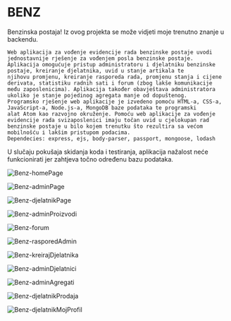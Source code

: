 # BENZ
Benzinska postaja!
Iz ovog projekta se može vidjeti moje trenutno znanje u backendu.


    Web aplikacija za vođenje evidencije rada benzinske postaje uvodi jednostavnije rješenje za vođenjem posla benzinske postaje.
    Aplikacija omogućuje pristup administratoru i djelatniku benzinske postaje, kreiranje djelatnika, uvid u stanje artikala te 
    njihovu promjenu, kreiranje rasporeda rada, promjenu stanja i cijene derivata, statistiku radnih sati i forum (zbog lakše komunikacije
    među zaposlenicima). Aplikacija također obavještava administratora ukoliko je stanje pojedinog agregata manje od dopuštenog.
    Programsko rješenje web aplikacije je izvedeno pomoću HTML-a, CSS-a, JavaScript-a, Node.js-a, MongoDB baze podataka te programski
    alat Atom kao razvojno okruženje. Pomoću web aplikacije za vođenje evidencije rada svizaposlenici imaju točan uvid u cjelokupan rad
    benzinske postaje u bilo kojem trenutku što rezultira sa većom mobilnošću i lakšim pristupom podacima.
    Dependecies: express, ejs, body-parser, passport, mongoose, lodash
    
U slučaju pokušaja skidanja koda i testiranja, aplikacija nažalost neće funkcionirati jer zahtjeva točno određenu bazu podataka.

![Benz-homePage](https://user-images.githubusercontent.com/85894362/131656322-677ecd7c-a055-4c1d-a424-48101d4bc198.png)

![Benz-adminPage](https://user-images.githubusercontent.com/85894362/131656448-263219f7-be34-404b-be8c-e7cbe053f866.png)

![Benz-djelatnikPage](https://user-images.githubusercontent.com/85894362/131656710-bdeefc13-1a04-4b7a-b64f-878fbebf6c05.png)

![Benz-adminProizvodi](https://user-images.githubusercontent.com/85894362/131657043-15fb6cb8-8c96-4c23-9f09-918b296ebc99.png)

![Benz-forum](https://user-images.githubusercontent.com/85894362/131658142-1cb78fec-0c03-40e3-b6e2-6f160e1a4e96.png)

![Benz-rasporedAdmin](https://user-images.githubusercontent.com/85894362/131657162-5cd7f13b-88cc-47b7-bac5-091c2ea0de56.png)

![Benz-kreirajDjelatnika](https://user-images.githubusercontent.com/85894362/131657253-e87073e8-ce65-4ca4-8cfe-00ca2c7a7e9a.png)

![Benz-adminDjelatnici](https://user-images.githubusercontent.com/85894362/131657309-7a924c7d-75ab-4ef0-9643-2001c8f50870.png)

![Benz-adminAgregati](https://user-images.githubusercontent.com/85894362/131657390-b4cdcc4f-0238-4ac5-9e6e-78c7603d51b6.png)

![Benz-djelatnikProdaja](https://user-images.githubusercontent.com/85894362/131657430-20878a5a-aed9-44f7-8e97-99044b227e65.png)

![Benz-djelatnikMojProfil](https://user-images.githubusercontent.com/85894362/131657799-7344710f-369a-4f88-9730-7a55b9531a5a.png)






